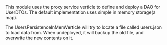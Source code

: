 This module uses the proxy service verticle to define and deploy a DAO for UserDTOs. The default implementation uses simple in memory storage(a map).

The UsersPersistenceInMemVerticle will try to locate a file called users.json to load data from. When undeployed, it will backup the old file, and overwrite the new contents on it.